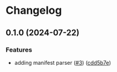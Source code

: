 # Changelog

## 0.1.0 (2024-07-22)


### Features

* adding manifest parser ([#3](https://github.com/varfish-org/varfish-installer/issues/3)) ([cdd5b7e](https://github.com/varfish-org/varfish-installer/commit/cdd5b7efe4303efdda9704f77eeae17a0c0f472f))
